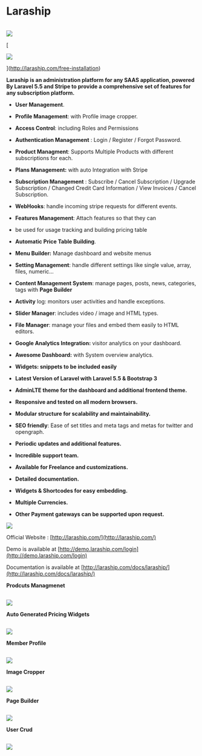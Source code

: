 # Laraship
![](data:image/gif;base64,R0lGODlhAQABAAAAACH5BAEKAAEALAAAAAABAAEAAAICTAEAOw==)

<noscript>![](http://d2wvoz3xcmywg9.cloudfront.net/wp-content/uploads/2017/12/dashboard1.png)</noscript>

[![](data:image/gif;base64,R0lGODlhAQABAAAAACH5BAEKAAEALAAAAAABAAEAAAICTAEAOw==)

<noscript>![](http://d2wvoz3xcmywg9.cloudfront.net/wp-content/uploads/2017/12/free-installationai.png)</noscript>

](http://laraship.com/free-installation)

**Laraship is an administration platform for any SAAS application, powered By Laravel 5.5 and Stripe to provide a comprehensive set of features for any subscription platform.**

*   **User Management**.
*   **Profile Management**: with Profile image cropper.
*   **Access Control**: including Roles and Permissions
*   **Authentication Management** : Login / Register / Forgot Password.
*   **Product Managment**: Supports Multiple Products with different subscriptions for each.
*   **Plans Management:** with auto Integration with Stripe
*   **Subscription Management** : Subscribe / Cancel Subscription / Upgrade Subscription / Changed Credit Card Information / View Invoices / Cancel Subscription.
*   **WebHooks**: handle incoming stripe requests for different events.
*   **Features Management**: Attach features so that they can
*   be used for usage tracking and building pricing table
*   **Automatic Price Table Building**.
*   **Menu Builder:** Manage dashboard and website menus
*   **Setting Management**: handle different settings like single value, array, files, numeric…
*   **Content Management System**: manage pages, posts, news, categories, tags with **Page Builder**
*   **Activity** log: monitors user activities and handle exceptions.
*   **Slider Manager**: includes video / image and HTML types.
*   **File Manager**: manage your files and embed them easily to HTML editors.
*   **Google Analytics Integration:** visitor analytics on your dashboard.
*   **Awesome Dashboard:** with System overview analytics.
*   **Widgets: snippets to be included easily**

*   **Latest Version of Laravel with Laravel 5.5 & Bootstrap 3**
*   **AdminLTE theme for the dashboard and additional frontend theme.**
*   **Responsive and tested on all modern browsers.**
*   **Modular structure for scalability and maintainability.**
*   **SEO friendly**: Ease of set titles and meta tags and metas for twitter and opengraph.
*   **Periodic updates and additional features.**
*   **Incredible support team.**
*   **Available for Freelance and customizations.**
*   **Detailed documentation.**
*   **Widgets & Shortcodes for easy embedding.**
*   **Multiple Currencies.**
*   **Other Payment gateways can be supported upon request.**

![](http://laraship.com/codecanyon/images/demo.png)

Official Website : [http://laraship.com/](http://laraship.com/)

Demo is available at [http://demo.laraship.com/login](http://demo.laraship.com/login)

Documentation is available at [http://laraship.com/docs/laraship/](http://laraship.com/docs/laraship/)

**Prodcuts Managmenet**

![](data:image/gif;base64,R0lGODlhAQABAAAAACH5BAEKAAEALAAAAAABAAEAAAICTAEAOw==)

<noscript>![](http://d2wvoz3xcmywg9.cloudfront.net/wp-content/uploads/2017/12/product.png)</noscript>

**Auto Generated Pricing Widgets**

![](data:image/gif;base64,R0lGODlhAQABAAAAACH5BAEKAAEALAAAAAABAAEAAAICTAEAOw==)

<noscript>![](http://d2wvoz3xcmywg9.cloudfront.net/wp-content/uploads/2017/12/pricing.png)</noscript>

**Member Profile**

![](data:image/gif;base64,R0lGODlhAQABAAAAACH5BAEKAAEALAAAAAABAAEAAAICTAEAOw==)

<noscript>![](http://d2wvoz3xcmywg9.cloudfront.net/wp-content/uploads/2017/12/member_profile.png)</noscript>

**Image Cropper**

![](data:image/gif;base64,R0lGODlhAQABAAAAACH5BAEKAAEALAAAAAABAAEAAAICTAEAOw==)

<noscript>![](http://d2wvoz3xcmywg9.cloudfront.net/wp-content/uploads/2017/12/cropper.png)</noscript>

**Page Builder**

![](data:image/gif;base64,R0lGODlhAQABAAAAACH5BAEKAAEALAAAAAABAAEAAAICTAEAOw==)

<noscript>![](http://d2wvoz3xcmywg9.cloudfront.net/wp-content/uploads/2017/12/page_designer.png)</noscript>

**User Crud**

![](data:image/gif;base64,R0lGODlhAQABAAAAACH5BAEKAAEALAAAAAABAAEAAAICTAEAOw==)

<noscript>![](http://d2wvoz3xcmywg9.cloudfront.net/wp-content/uploads/2017/12/curud.png)</noscript>
